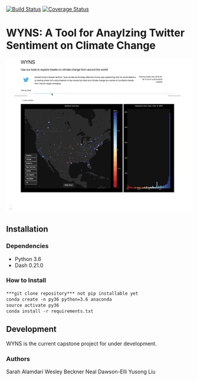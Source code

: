 [![Build Status](https://travis-ci.org/sarahalamdari/DIRECT_capstone.svg?branch=master)](https://travis-ci.org/sarahalamdari/DIRECT_capstone) [![Coverage Status](https://coveralls.io/repos/github/sarahalamdari/DIRECT_capstone/badge.svg?branch=master)](https://coveralls.io/github/sarahalamdari/DIRECT_capstone?branch=master)

# WYNS: A Tool for Anaylzing Twitter Sentiment on Climate Change

![Preview](docs/mapgif.gif)


## Installation 
### Dependencies 
- Python 3.6 
- Dash 0.21.0 

### How to Install 
```
***git clone repository*** not pip installable yet 
conda create -n py36 python=3.6 anaconda
source activate py36 
conda install -r requirements.txt 
```

## Development 
WYNS is the current capstone project for under development. 


### Authors
Sarah Alamdari
Wesley Beckner
Neal Dawson-Elli
Yusong Liu

